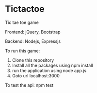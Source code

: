 # Tictactoe
Tic tae toe game

Frontend: jQuery, Bootstrap

Backend: Nodejs, Expressjs

To run this game:
1. Clone this repository
2. Install all the packages using npm install
3. run the application using node app.js 
4. Goto url localhost:3000


To test the api:
npm test
